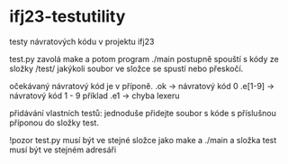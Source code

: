 # ifj23-testutility
testy návratových kódu v projektu ifj23

test.py zavolá make a potom program ./main postupně spouští s kódy ze složky /test/ jakýkoli soubor ve složce se spustí nebo přeskočí.

očekávaný návratový kód je v příponě.
  .ok -> návratový kód 0
  .e[1-9] -> návratový kód 1 - 9  příklad .e1 -> chyba lexeru

přidávání vlastních testů:
  jednoduše přidejte soubor s kóde s příslušnou příponou do složky test.


!pozor test.py musí být ve stejné složce jako make a ./main a složka test musí být ve stejném adresáři
  


